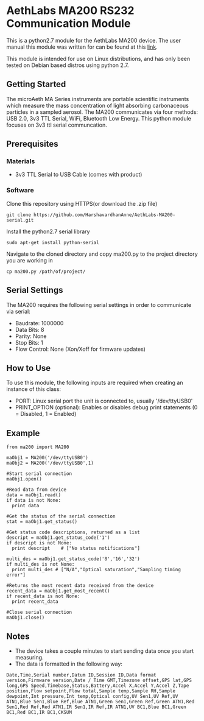 # AethLabs MA200 RS232 Communication Module

This is a python2.7 module for the AethLabs MA200 device. The user manual
this module was written for can be found at this [link](https://aethlabs.com/microaeth/maX/operating-manual).

This module is intended for use on Linux distributions, and has only been tested on Debian based distros using python 2.7.

## Getting Started

The microAeth MA Series instruments are portable scientific instruments which measure the mass
concentration of light absorbing carbonaceous particles in a sampled aerosol. The MA200 communicates via four methods: USB 2.0, 3v3 TTL Serial, WiFi, Bluetooth Low Energy. This python module focuses on 3v3 ttl serial communcation.

## Prerequisites

### Materials

* 3v3 TTL Serial to USB Cable (comes with product)

### Software

Clone this repository using HTTPS(or download the .zip file)

```
git clone https://github.com/HarshavardhanAnne/AethLabs-MA200-serial.git
```

Install the python2.7 serial library

```
sudo apt-get install python-serial
```

Navigate to the cloned directory and copy ma200.py to the project directory you are working in

```
cp ma200.py /path/of/project/
```

## Serial Settings

The MA200 requires the following serial settings in order to communicate via serial:
* Baudrate: 1000000  
* Data Bits: 8  
* Parity: None  
* Stop Bits: 1  
* Flow Control: None (Xon/Xoff for firmware updates)

## How to Use

To use this module, the following inputs are required when creating an instance of this class:
* PORT: Linux serial port the unit is connected to, usually '/dev/ttyUSB0'
* PRINT_OPTION (optional): Enables or disables debug print statements (0 = Disabled, 1 = Enabled)

## Example

```
from ma200 import MA200

maObj1 = MA200('/dev/ttyUSB0')
maObj2 = MA200('/dev/ttyUSB0',1)

#Start serial connection
maObj1.open()

#Read data from device
data = maObj1.read()
if data is not None:
  print data

#Get the status of the serial connection
stat = maObj1.get_status()

#Get status code descriptions, returned as a list
descript = maObj1.get_status_code('1')
if descript is not None:
  print descript    # ["No status notifications"]

multi_des = maObj1.get_status_code('8','16','32')
if multi_des is not None:
  print multi_des # ["N/A","Optical saturation","Sampling timing error"]

#Returns the most recent data received from the device
recent_data = maObj1.get_most_recent()
if recent_data is not None:
  print recent_data

#Close serial connection
maObj1.close()
```

## Notes

* The device takes a couple minutes to start sending data once you start measuring.
* The data is formatted in the following way:
```
Date,Time,Serial number,Datum ID,Session ID,Data format version,Firmware version,Date / Time GMT,Timezone offset,GPS lat,GPS long,GPS Speed,Timebase,Status,Battery,Accel X,Accel Y,Accel Z,Tape position,Flow setpoint,Flow total,Sample temp,Sample RH,Sample dewpoint,Int pressure,Int temp,Optical config,UV Sen1,UV Ref,UV ATN1,Blue Sen1,Blue Ref,Blue ATN1,Green Sen1,Green Ref,Green ATN1,Red Sen1,Red Ref,Red ATN1,IR Sen1,IR Ref,IR ATN1,UV BC1,Blue BC1,Green BC1,Red BC1,IR BC1,CKSUM
```
